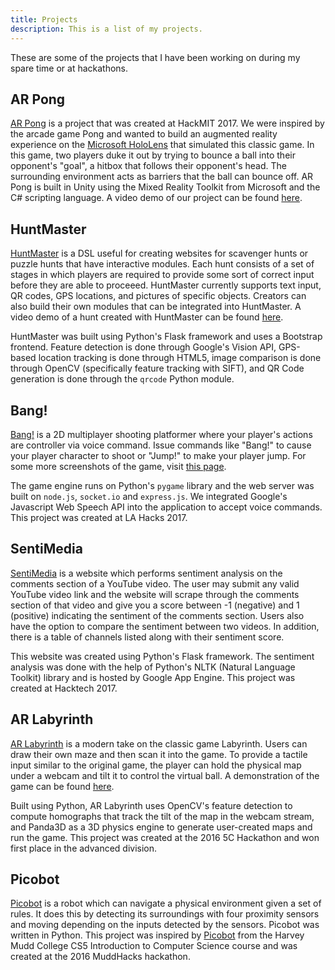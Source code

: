 ```yaml
---
title: Projects
description: This is a list of my projects.
---
```


These are some of the projects that I have been working on during my spare time
or at hackathons.

## AR Pong <i class="devicon-csharp-plain colored"></i>

[AR Pong](https://github.com/grenmester/AR-Pong) is a project that was created
at HackMIT 2017. We were inspired by the arcade game Pong and wanted to build
an augmented reality experience on the [Microsoft
HoloLens](https://www.microsoft.com/en-us/hololens) that simulated this classic
game. In this game, two players duke it out by trying to bounce a ball into
their opponent's "goal", a hitbox that follows their opponent's head. The
surrounding environment acts as barriers that the ball can bounce off. AR Pong
is built in Unity using the Mixed Reality Toolkit from Microsoft and the C#
scripting language. A video demo of our project can be found
[here](https://www.youtube.com/watch?v=vDQXTDfl5IM).

## HuntMaster <i class="devicon-python-plain colored"></i>

[HuntMaster](https://github.com/grenmester/hunt-master) is a DSL useful for
creating websites for scavenger hunts or puzzle hunts that have interactive
modules. Each hunt consists of a set of stages in which players are required to
provide some sort of correct input before they are able to proceeed. HuntMaster
currently supports text input, QR codes, GPS locations, and pictures of
specific objects. Creators can also build their own modules that can be
integrated into HuntMaster. A video demo of a hunt created with HuntMaster can
be found [here](https://www.youtube.com/watch?v=jMSsf1AYFw4).

HuntMaster was built using Python's Flask framework and uses a Bootstrap
frontend. Feature detection is done through Google's Vision API, GPS-based
location tracking is done through HTML5, image comparison is done through
OpenCV (specifically feature tracking with SIFT), and QR Code generation is
done through the `qrcode` Python module.

## Bang! <i class="devicon-python-plain colored"></i> <i class="devicon-javascript-plain colored"></i>

[Bang!](https://github.com/grenmester/bang) is a 2D multiplayer shooting
platformer where your player's actions are controller via voice command. Issue
commands like "Bang!" to cause your player character to shoot or "Jump!" to
make your player jump. For some more screenshots of the game, visit [this
page](https://devpost.com/software/bang-ish3rv).

The game engine runs on Python's `pygame` library and the web server was built
on `node.js`, `socket.io` and `express.js`. We integrated Google's Javascript
Web Speech API into the application to accept voice commands. This project was
created at LA Hacks 2017.

## SentiMedia <i class="devicon-python-plain colored"></i>

[SentiMedia](https://github.com/grenmester/sentimedia) is a website which
performs sentiment analysis on the comments section of a YouTube video. The
user may submit any valid YouTube video link and the website will scrape
through the comments section of that video and give you a score between -1
(negative) and 1 (positive) indicating the sentiment of the comments section.
Users also have the option to compare the sentiment between two videos. In
addition, there is a table of channels listed along with their sentiment score.

This website was created using Python's Flask framework. The sentiment analysis
was done with the help of Python's NLTK (Natural Language Toolkit) library and
is hosted by Google App Engine. This project was created at Hacktech 2017.

## AR Labyrinth <i class="devicon-python-plain colored"></i>

[AR Labyrinth](https://github.com/grenmester/AR-Labyrinth) is a modern take on
the classic game Labyrinth. Users can draw their own maze and then scan it into
the game. To provide a tactile input similar to the original game, the player
can hold the physical map under a webcam and tilt it to control the virtual
ball. A demonstration of the game can be found
[here](https://www.youtube.com/watch?v=P58ffI9cnCg).

Built using Python, AR Labyrinth uses OpenCV's feature detection to compute
homographs that track the tilt of the map in the webcam stream, and Panda3D as
a 3D physics engine to generate user-created maps and run the game. This
project was created at the 2016 5C Hackathon and won first place in the
advanced division.

## Picobot <i class="devicon-python-plain colored"></i>

[Picobot](https://github.com/xingyaochen/MuddHacks2016_Picobot) is a robot
which can navigate a physical environment given a set of rules. It does this by
detecting its surroundings with four proximity sensors and moving depending on
the inputs detected by the sensors. Picobot was written in Python. This project
was inspired by [Picobot](https://www.cs.hmc.edu/picobot/) from the Harvey Mudd
College CS5 Introduction to Computer Science course and was created at the 2016
MuddHacks hackathon. 

<link rel="stylesheet" href="https://cdn.rawgit.com/konpa/devicon/df6431e323547add1b4cf45992913f15286456d3/devicon.min.css">
